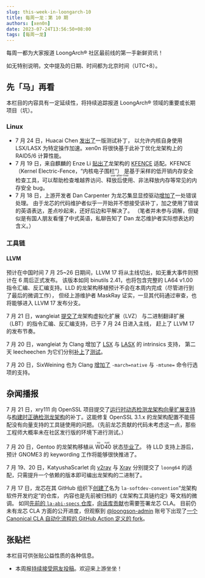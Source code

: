 ```yaml
---
slug: this-week-in-loongarch-10
title: 每周一龙：第 10 期
authors: [xen0n]
date: 2023-07-24T13:56:50+08:00
tags: [每周一龙]
---
```


每周一都为大家报道 LoongArch&reg; 社区最前线的第一手新鲜资讯！

<!-- truncate -->

如无特别说明，文中提及的日期、时间都为北京时间（UTC+8）。

## 先「马」再看

本栏目的内容具有一定延续性，将持续追踪报道 LoongArch&reg; 领域的重要或长期项目（坑）。

### Linux

* 7 月 24 日，Huacai Chen [发出了](https://lore.kernel.org/loongarch/20230722072201.2677516-1-chenhuacai@loongson.cn/)一版测试补丁，
  以允许内核自身使用 LSX/LASX 为特定操作加速。xen0n 将很快基于此补丁优化龙架构上的 RAID5/6 计算性能。
* 7 月 19 日，来自麒麟的 Enze Li [贴出了](https://lore.kernel.org/loongarch/20230719082732.2189747-1-lienze@kylinos.cn/)龙架构的
  [KFENCE](https://www.kernel.org/doc/html/latest/dev-tools/kfence.html) 适配。KFENCE（Kernel Electric-Fence，“内核电子围栏”）
  是基于采样的低开销内存安全检查工具，可以帮助检查堆越界访问、<ruby>释放后使用<rt>use-after-free</rt></ruby>、非法释放内存等常见的内存安全 bug。
* 7 月 18 日，上游开发者 Dan Carpenter 为龙芯集显显控驱动[增加了](https://lore.kernel.org/dri-devel/0da6859b-40cc-4b3e-b8b6-fed157517083@moroto.mountain/T/#u)一处错误处理。
  由于龙芯的代码维护者似乎一开始并不想接受该补丁，加之使用了错误的英语表达，差点吵起来，还好后边和平解决了。
  （笔者并未参与调解，但疑似是有国人朋友看懂了中式英语，私聊告知了 Dan 龙芯维护者实际想表达的含义。）

### 工具链

#### LLVM

预计在中国时间 7 月 25~26 日期间，LLVM 17 将从主线切出，如无重大事件则预计在 6 周后正式发布。
该版本如同 binutils 2.41，也将包含完整的 LA64 v1.00 指令汇编、反汇编支持。LLD 的龙架构移植预计不会在本周内完成（尽管进行到了最后的微调工作），
但经上游维护者 MaskRay 证实，一旦其代码通过审查，也将能够进入 LLVM 17 发布分支。

7 月 21 日，wangleiat [提交了](https://reviews.llvm.org/D155917)龙架构虚拟化扩展（LVZ）
与二进制翻译扩展（LBT）的指令汇编、反汇编支持，已于 7 月 24 日进入主线，
赶上了 LLVM 17 的发布节奏。

7 月 20 日，wangleiat 为 Clang 增加了 [LSX](https://reviews.llvm.org/D155829)
与 [LASX](https://reviews.llvm.org/D155830) 的 intrinsics 支持，
第二天 leecheechen 为它们分别[补上](https://reviews.llvm.org/D155834)了[测试](https://reviews.llvm.org/D155835)。

7 月 20 日，SixWeining 也为 Clang [增加了](https://reviews.llvm.org/D155824)
`-march=native` 与 `-mtune=` 命令行选项的支持。

## 杂闻播报

<a name="openssl-asm-breakage"></a>

7 月 21 日，xry111 向 OpenSSL 项目提交了[运行时动态检测龙架构向量扩展支持](https://github.com/openssl/openssl/pull/21509)与[构建时正确检测龙架构](https://github.com/openssl/openssl/pull/21510)的补丁。这能修复 OpenSSL 3.1.x 的龙架构配置不能搭配没有向量支持的工具链使用的问题。（先前龙芯贡献的代码未考虑这一点，那些工程师大概率未在社区发行版的环境下进行测试。）

7 月 20 日，Gentoo 的龙架构移植从 <ruby>WD40<rt>no rust</rt></ruby> 状态[毕业了](https://github.com/gentoo/gentoo/pull/31957)。
待 LLD 支持上游后，预计 GNOME3 的 keywording 工作将能够很快推进了。

7 月 19、20 日，KatyushaScarlet 向 [v2ray](https://github.com/v2fly/v2ray-core/pull/2609)
与 [Xray](https://github.com/XTLS/Xray-core/pull/2338) 分别提交了 `loong64`
的适配，只需提升一个依赖的版本即可编出龙架构的二进制了。

7 月 17 日，龙芯在其 GitHub 组织下[创建了](https://github.com/loongson/la-softdev-convention)名为
`la-softdev-convention`“龙架构软件开发约定”的仓库，
内容也是先前被归档的《龙架构工具链约定》等文档的微调。
如同[先前的 `la-abi-specs` 仓库](https://github.com/loongson/la-abi-specs)，[向该库贡献](https://github.com/loongson/la-softdev-convention/blob/master/CONTRIBUTING.md)也需要签署龙芯 CLA。
目前仍未有龙芯 CLA 方面的公开进度，但观察到 [@loongson-admin](https://github.com/loongson-admin)
账号下出现了[一个 Canonical CLA 自动化流程的 GitHub Action 定义的 fork](https://github.com/loongson-admin/has-signed-canonical-cla)。

## 张贴栏

本栏目可供张贴公益性质的各种信息。

* 本周报[持续接受网友投稿][call-for-submissions]。欢迎来上游坐坐！

[call-for-submissions]: https://github.com/loongson-community/areweloongyet/issues/16
